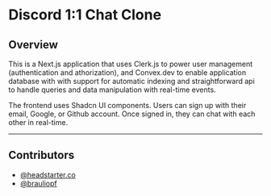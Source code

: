 # Discord 1:1 Chat Clone

## Overview

This is a Next.js application that uses Clerk.js to power user management (authentication and athorization), and Convex.dev to enable application database with with support for automatic indexing and straightforward api to handle queries and data manipulation with real-time events.

The frontend uses Shadcn UI components. Users can sign up with their email, Google, or Github account. Once signed in, they can chat with each other in real-time.

---

## Contributors

- [@headstarter.co](https://headstarter.co/)
- [@brauliopf](https://github.com/brauliopf)
